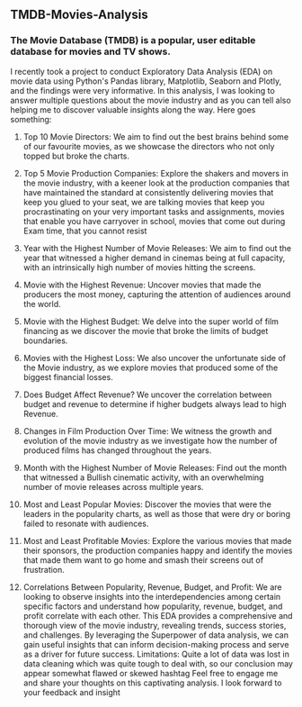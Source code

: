 ## TMDB-Movies-Analysis
### The Movie Database (TMDB) is a popular, user editable database for movies and TV shows.
I recently took a project to conduct Exploratory Data Analysis (EDA) on movie data using Python's Pandas library, Matplotlib, Seaborn and Plotly, and the findings were very informative. In this analysis, I was looking to answer multiple questions about the movie industry and as you can tell also helping me to discover valuable insights along the way. Here goes something:
1. Top 10 Movie Directors: We aim to find out the best brains behind some of our favourite movies, as we showcase the directors who not only topped but broke the charts.

2. Top 5 Movie Production Companies: Explore the shakers and movers in the movie industry, with a keener look at the production companies that have maintained the standard at consistently delivering movies that keep you glued to your seat, we are talking movies that keep you procrastinating on your very important tasks and assignments, movies that enable you have carryover in school, movies that come out during Exam time, that you cannot resist

3. Year with the Highest Number of Movie Releases: We aim to find out the year that witnessed a higher demand in cinemas being at full capacity, with an intrinsically high number of movies hitting the screens.

4. Movie with the Highest Revenue: Uncover movies that made the producers the most money, capturing the attention of audiences around the world.

5. Movie with the Highest Budget: We delve into the super world of film financing as we discover the movie that broke the limits of budget boundaries.

6. Movies with the Highest Loss: We also uncover the unfortunate side of the Movie industry, as we explore movies that produced some of the biggest financial losses.

7. Does Budget Affect Revenue? We uncover the correlation between budget and revenue to determine if higher budgets always lead to high Revenue.

8. Changes in Film Production Over Time: We  witness the growth and evolution of the movie industry as we investigate how the number of produced films has changed throughout the years.

9. Month with the Highest Number of Movie Releases: Find out the month that witnessed a Bullish cinematic activity, with an overwhelming number of movie releases across multiple years.

10. Most and Least Popular Movies: Discover the movies that were the leaders in the popularity charts, as well as those that were dry or boring failed to resonate with audiences.

11. Most and Least Profitable Movies: Explore the various movies that made their sponsors, the production companies happy and identify the movies that made them want to go home and smash their screens out of frustration.

12. Correlations Between Popularity, Revenue, Budget, and Profit: We are looking to observe insights into the interdependencies among certain specific factors and understand how popularity, revenue, budget, and profit correlate with each other.
This EDA provides a comprehensive and thorough view of the movie industry, revealing trends, success stories, and challenges. By leveraging the Superpower of data analysis, we can gain useful insights that can inform decision-making process and serve as a  driver for future success.
Limitations:
Quite a lot of data was lost in data cleaning which was quite tough to deal with, so our conclusion may appear somewhat flawed or skewed
hashtag
Feel free to engage me and share your thoughts on this captivating analysis. I look forward to your feedback and insight
